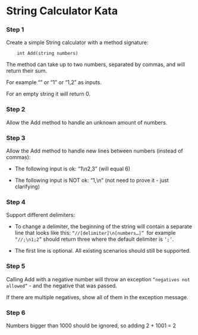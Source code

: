 # String Calculator Kata

### Step 1

Create a simple String calculator with a method signature:
```
    int Add(string numbers)
```
The method can take up to two numbers, separated by commas, and will return their sum.

For example “” or “1” or “1,2” as inputs.

For an empty string it will return 0.

### Step 2
Allow the Add method to handle an unknown amount of numbers.

### Step 3

Allow the Add method to handle new lines between numbers (instead of commas):

- The following input is ok: “1\n2,3” (will equal 6)

- The following input is NOT ok: “1,\n” (not need to prove it - just clarifying)

### Step 4
Support different delimiters:

- To change a delimiter, the beginning of the string will contain a separate line that looks like this: ``` “//[delimiter]\n[numbers…]”  ```for example ```“//;\n1;2”``` should return three where the default delimiter is ```‘;’```.

- The first line is optional. All existing scenarios should still be supported.

### Step 5
Calling Add with a negative number will throw an exception ```“negatives not allowed”``` - and the negative that was passed.

If there are multiple negatives, show all of them in the exception message.

### Step 6
Numbers bigger than 1000 should be ignored, so adding 2 + 1001 = 2


